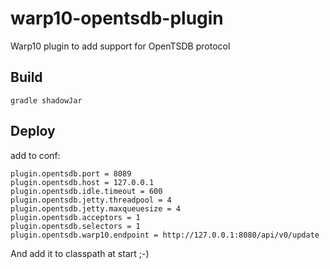 # warp10-opentsdb-plugin

Warp10 plugin to add support for OpenTSDB protocol

## Build

```
gradle shadowJar
```

## Deploy

add to conf:

```
plugin.opentsdb.port = 8089
plugin.opentsdb.host = 127.0.0.1
plugin.opentsdb.idle.timeout = 600
plugin.opentsdb.jetty.threadpool = 4
plugin.opentsdb.jetty.maxqueuesize = 4
plugin.opentsdb.acceptors = 1
plugin.opentsdb.selectors = 1
plugin.opentsdb.warp10.endpoint = http://127.0.0.1:8080/api/v0/update
```

And add it to classpath at start ;-)